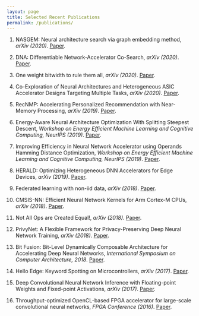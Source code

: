 ```yaml
---
layout: page
title: Selected Recent Publications
permalink: /publications/
---
```


1. NASGEM: Neural architecture search via graph embedding method,
*arXiv (2020)*. [Paper](https://arxiv.org/pdf/2007.04452.pdf).

1. DNA: Differentiable Network-Accelerator Co-Search,
*arXiv (2020)*. [Paper](https://arxiv.org/pdf/2010.14778.pdf).

1. One weight bitwidth to rule them all,
*arXiv (2020)*. [Paper](https://arxiv.org/pdf/2008.09916.pdf).

1. Co-Exploration of Neural Architectures and Heterogeneous ASIC Accelerator 
Designs Targeting Multiple Tasks,
*arXiv (2020)*. [Paper](https://arxiv.org/pdf/2002.04116.pdf).

1. RecNMP: Accelerating Personalized Recommendation with Near-Memory Processing,
*arXiv (2019)*. [Paper](https://arxiv.org/pdf/1912.12953.pdf).

1. Energy-Aware Neural Architecture Optimization With Splitting Steepest Descent, 
*Workshop on Energy Efficient Machine Learning and Cognitive Computing, NeurIPS (2019)*. [Paper](https://arxiv.org/pdf/1910.03103.pdf).

1. Improving Efficiency in Neural Network Accelerator using Operands Hamming Distance Optimization,
*Workshop on Energy Efficient Machine Learning and Cognitive Computing, NeurIPS (2019)*. [Paper](https://arxiv.org/pdf/2002.05293.pdf).

1. HERALD: Optimizing Heterogeneous DNN Accelerators for Edge Devices,
*arXiv (2019)*. [Paper](https://arxiv.org/pdf/1909.07437.pdf).

1. Federated learning with non-iid data,
*arXiv (2018)*. [Paper](https://arxiv.org/pdf/1806.00582.pdf).

1. CMSIS-NN: Efficient Neural Network Kernels for Arm Cortex-M CPUs,
*arXiv (2018)*. [Paper](https://arxiv.org/abs/1801.06601).

1. Not All Ops are Created Equal!,
*arXiv (2018)*. [Paper](https://arxiv.org/abs/1801.04326).

1. PrivyNet: A Flexible Framework for Privacy-Preserving Deep Neural Network Training,
*arXiv (2018)*. [Paper](https://arxiv.org/abs/1709.06161).

1. Bit Fusion: Bit-Level Dynamically Composable Architecture for Accelerating Deep Neural Networks, 
*International Symposium on Computer Architecture, 2018*. [Paper](https://arxiv.org/abs/1712.01507).

1. Hello Edge: Keyword Spotting on Microcontrollers, 
*arXiv (2017)*. [Paper](https://arxiv.org/abs/1711.07128).

1. Deep Convolutional Neural Network Inference with Floating-point Weights and Fixed-point Activations,
*arXiv (2017)*. [Paper](https://arxiv.org/abs/1703.03073).

1. Throughput-optimized OpenCL-based FPGA accelerator for large-scale convolutional neural networks,
*FPGA Conference (2016)*. [Paper](https://dl.acm.org/citation.cfm?id=2847276).
